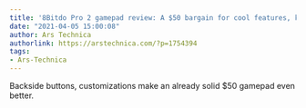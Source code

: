 ```yaml
---
title: '8Bitdo Pro 2 gamepad review: A $50 bargain for cool features, killer performance'
date: "2021-04-05 15:00:08"
author: Ars Technica
authorlink: https://arstechnica.com/?p=1754394
tags:
- Ars-Technica
---
```

Backside buttons, customizations make an already solid $50 gamepad even better.